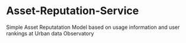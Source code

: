 # Asset-Reputation-Service

Simple Asset Reputatation Model based on usage information and user rankings at Urban data Observatory
